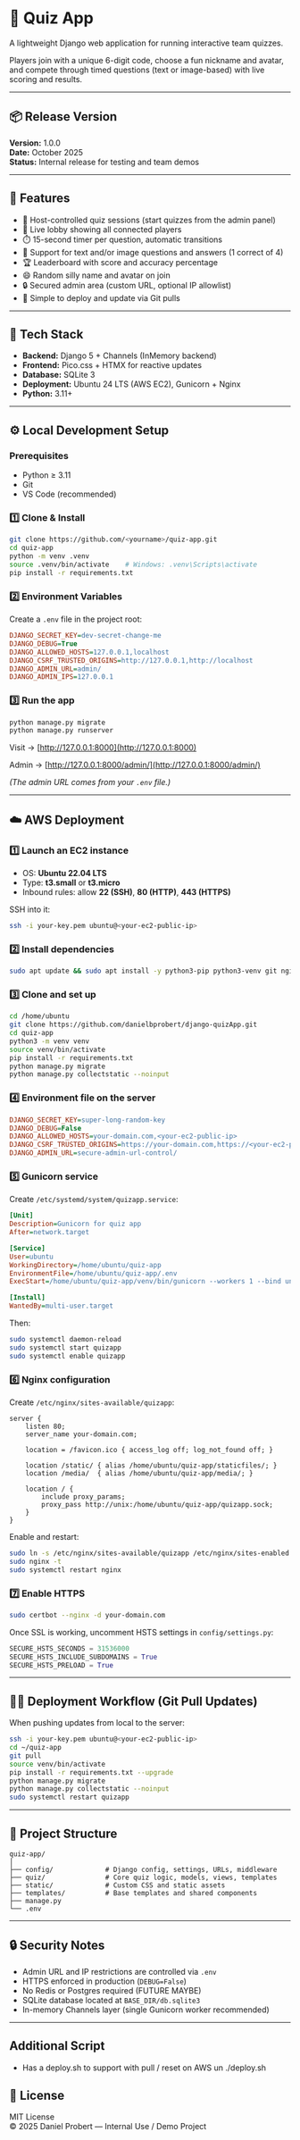 # 🧠 Quiz App

A lightweight Django web application for running interactive team quizzes.

Players join with a unique 6-digit code, choose a fun nickname and avatar, and compete through timed questions (text or image-based) with live scoring and results.

---

## 📦 Release Version

**Version:** 1.0.0  
**Date:** October 2025  
**Status:** Internal release for testing and team demos

---

## 🚀 Features

- 🎯 Host-controlled quiz sessions (start quizzes from the admin panel)
- 👥 Live lobby showing all connected players
- ⏱️ 15-second timer per question, automatic transitions
- 🧩 Support for text and/or image questions and answers (1 correct of 4)
- 🏆 Leaderboard with score and accuracy percentage
- 😄 Random silly name and avatar on join
- 🔒 Secured admin area (custom URL, optional IP allowlist)
- 🧰 Simple to deploy and update via Git pulls

---

## 🧰 Tech Stack

- **Backend:** Django 5 + Channels (InMemory backend)
- **Frontend:** Pico.css + HTMX for reactive updates
- **Database:** SQLite 3
- **Deployment:** Ubuntu 24 LTS (AWS EC2), Gunicorn + Nginx
- **Python:** 3.11+

---

## ⚙️ Local Development Setup

### Prerequisites
- Python ≥ 3.11  
- Git  
- VS Code (recommended)

### 1️⃣ Clone & Install
```bash
git clone https://github.com/<yourname>/quiz-app.git
cd quiz-app
python -m venv .venv
source .venv/bin/activate    # Windows: .venv\Scripts\activate
pip install -r requirements.txt
```

### 2️⃣ Environment Variables
Create a `.env` file in the project root:

```ini
DJANGO_SECRET_KEY=dev-secret-change-me
DJANGO_DEBUG=True
DJANGO_ALLOWED_HOSTS=127.0.0.1,localhost
DJANGO_CSRF_TRUSTED_ORIGINS=http://127.0.0.1,http://localhost
DJANGO_ADMIN_URL=admin/
DJANGO_ADMIN_IPS=127.0.0.1
```

### 3️⃣ Run the app
```bash
python manage.py migrate
python manage.py runserver
```

Visit → [http://127.0.0.1:8000](http://127.0.0.1:8000)

Admin → [http://127.0.0.1:8000/admin/](http://127.0.0.1:8000/admin/)

*(The admin URL comes from your `.env` file.)*

---

## ☁️ AWS Deployment

### 1️⃣ Launch an EC2 instance
- OS: **Ubuntu 22.04 LTS**
- Type: **t3.small** or **t3.micro**
- Inbound rules: allow **22 (SSH)**, **80 (HTTP)**, **443 (HTTPS)**

SSH into it:
```bash
ssh -i your-key.pem ubuntu@<your-ec2-public-ip>
```

### 2️⃣ Install dependencies
```bash
sudo apt update && sudo apt install -y python3-pip python3-venv git nginx certbot python3-certbot-nginx
```

### 3️⃣ Clone and set up
```bash
cd /home/ubuntu
git clone https://github.com/danielbprobert/django-quizApp.git
cd quiz-app
python3 -m venv venv
source venv/bin/activate
pip install -r requirements.txt
python manage.py migrate
python manage.py collectstatic --noinput
```

### 4️⃣ Environment file on the server
```ini
DJANGO_SECRET_KEY=super-long-random-key
DJANGO_DEBUG=False
DJANGO_ALLOWED_HOSTS=your-domain.com,<your-ec2-public-ip>
DJANGO_CSRF_TRUSTED_ORIGINS=https://your-domain.com,https://<your-ec2-public-ip>
DJANGO_ADMIN_URL=secure-admin-url-control/
```

### 5️⃣ Gunicorn service
Create `/etc/systemd/system/quizapp.service`:
```ini
[Unit]
Description=Gunicorn for quiz app
After=network.target

[Service]
User=ubuntu
WorkingDirectory=/home/ubuntu/quiz-app
EnvironmentFile=/home/ubuntu/quiz-app/.env
ExecStart=/home/ubuntu/quiz-app/venv/bin/gunicorn --workers 1 --bind unix:/home/ubuntu/quiz-app/quizapp.sock config.wsgi:application

[Install]
WantedBy=multi-user.target
```
Then:
```bash
sudo systemctl daemon-reload
sudo systemctl start quizapp
sudo systemctl enable quizapp
```

### 6️⃣ Nginx configuration
Create `/etc/nginx/sites-available/quizapp`:
```nginx
server {
    listen 80;
    server_name your-domain.com;

    location = /favicon.ico { access_log off; log_not_found off; }

    location /static/ { alias /home/ubuntu/quiz-app/staticfiles/; }
    location /media/  { alias /home/ubuntu/quiz-app/media/; }

    location / {
        include proxy_params;
        proxy_pass http://unix:/home/ubuntu/quiz-app/quizapp.sock;
    }
}
```
Enable and restart:
```bash
sudo ln -s /etc/nginx/sites-available/quizapp /etc/nginx/sites-enabled
sudo nginx -t
sudo systemctl restart nginx
```

### 7️⃣ Enable HTTPS
```bash
sudo certbot --nginx -d your-domain.com
```

Once SSL is working, uncomment HSTS settings in `config/settings.py`:
```python
SECURE_HSTS_SECONDS = 31536000
SECURE_HSTS_INCLUDE_SUBDOMAINS = True
SECURE_HSTS_PRELOAD = True
```

---

## 🧑‍💻 Deployment Workflow (Git Pull Updates)

When pushing updates from local to the server:

```bash
ssh -i your-key.pem ubuntu@<your-ec2-public-ip>
cd ~/quiz-app
git pull
source venv/bin/activate
pip install -r requirements.txt --upgrade
python manage.py migrate
python manage.py collectstatic --noinput
sudo systemctl restart quizapp
```

---

## 📁 Project Structure

```
quiz-app/
│
├── config/             # Django config, settings, URLs, middleware
├── quiz/               # Core quiz logic, models, views, templates
├── static/             # Custom CSS and static assets
├── templates/          # Base templates and shared components
├── manage.py
└── .env
```

---

## 🔒 Security Notes

- Admin URL and IP restrictions are controlled via `.env`
- HTTPS enforced in production (`DEBUG=False`)
- No Redis or Postgres required (FUTURE MAYBE)
- SQLite database located at `BASE_DIR/db.sqlite3`
- In-memory Channels layer (single Gunicorn worker recommended)

---

## Additional Script
- Has a deploy.sh to support with pull / reset on AWS un ./deploy.sh

## 📜 License

MIT License  
© 2025 Daniel Probert — Internal Use / Demo Project